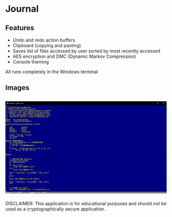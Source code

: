 # Journal
## Features
- Undo and redo action buffers
- Clipboard (copying and pasting)
- Saves list of files accessed by user sorted by most recently accessed
- AES encryption and DMC (Dynamic Markov Compression)
- Console theming

All runs completely in the Windows terminal

## Images
![r_draw.c in Doom's source code, using a Borland theme.](DoomSourceCode.png)
---
DISCLAIMER: This application is for educational purposes and should not be used as a cryptographically secure application.
